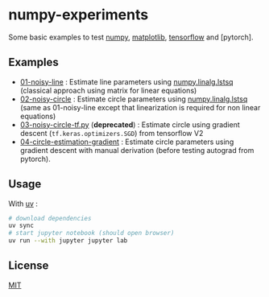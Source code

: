# numpy-experiments

Some basic examples to test [numpy](https://docs.scipy.org/doc/numpy/user/quickstart.html), [matplotlib](https://matplotlib.org/index.html), [tensorflow](https://www.tensorflow.org/) and [pytorch].

## Examples

* [01-noisy-line](01-noisy-line.ipynb) : Estimate line parameters using [numpy.linalg.lstsq](https://numpy.org/doc/2.1/reference/generated/numpy.linalg.lstsq.html) (classical approach using matrix for linear equations)
* [02-noisy-circle](02-noisy-circle.ipynb) : Estimate circle parameters using [numpy.linalg.lstsq](https://numpy.org/doc/2.1/reference/generated/numpy.linalg.lstsq.html) (same as 01-noisy-line except that linearization is required for non linear equations)
* [03-noisy-circle-tf.py](03-noisy-circle-tf.py) (**deprecated**) : Estimate circle using gradient descent (`tf.keras.optimizers.SGD`) from tensorflow V2
* [04-circle-estimation-gradient](04-circle-estimation-gradient.ipynb) : Estimate circle parameters using gradient descent with manual derivation (before testing autograd from pytorch).

## Usage

With [uv](https://github.com/astral-sh/uv#readme) :

```bash
# download dependencies
uv sync
# start jupyter notebook (should open browser)
uv run --with jupyter jupyter lab
```

## License

[MIT](LICENSE)
